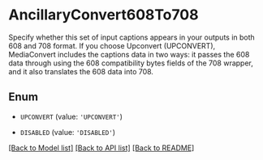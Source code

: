 # AncillaryConvert608To708

Specify whether this set of input captions appears in your outputs in both 608 and 708 format. If you choose Upconvert (UPCONVERT), MediaConvert includes the captions data in two ways: it passes the 608 data through using the 608 compatibility bytes fields of the 708 wrapper, and it also translates the 608 data into 708.

## Enum

* `UPCONVERT` (value: `'UPCONVERT'`)

* `DISABLED` (value: `'DISABLED'`)

[[Back to Model list]](../README.md#documentation-for-models) [[Back to API list]](../README.md#documentation-for-api-endpoints) [[Back to README]](../README.md)


